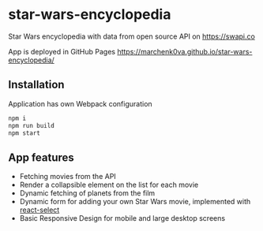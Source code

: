 # star-wars-encyclopedia

Star Wars encyclopedia with data from open source API on https://swapi.co 

App is deployed in GitHub Pages https://marchenk0va.github.io/star-wars-encyclopedia/

## Installation 

Application has own  Webpack configuration

```bash
npm i
npm run build
npm start
```

## App features

- Fetching movies from the API
- Render a collapsible element on the list for each movie
- Dynamic fetching of planets from the film
- Dynamic form for adding your own Star Wars movie, implemented with [react-select](https://github.com/JedWatson/react-select)
- Basic Responsive Design for mobile and large desktop screens